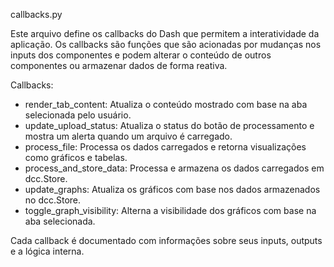 callbacks.py

Este arquivo define os callbacks do Dash que permitem a interatividade da aplicação. Os callbacks são
funções que são acionadas por mudanças nos inputs dos componentes e podem alterar o conteúdo de outros
componentes ou armazenar dados de forma reativa.

Callbacks:
- render_tab_content: Atualiza o conteúdo mostrado com base na aba selecionada pelo usuário.
- update_upload_status: Atualiza o status do botão de processamento e mostra um alerta quando um arquivo é carregado.
- process_file: Processa os dados carregados e retorna visualizações como gráficos e tabelas.
- process_and_store_data: Processa e armazena os dados carregados em dcc.Store.
- update_graphs: Atualiza os gráficos com base nos dados armazenados no dcc.Store.
- toggle_graph_visibility: Alterna a visibilidade dos gráficos com base na aba selecionada.

Cada callback é documentado com informações sobre seus inputs, outputs e a lógica interna.

